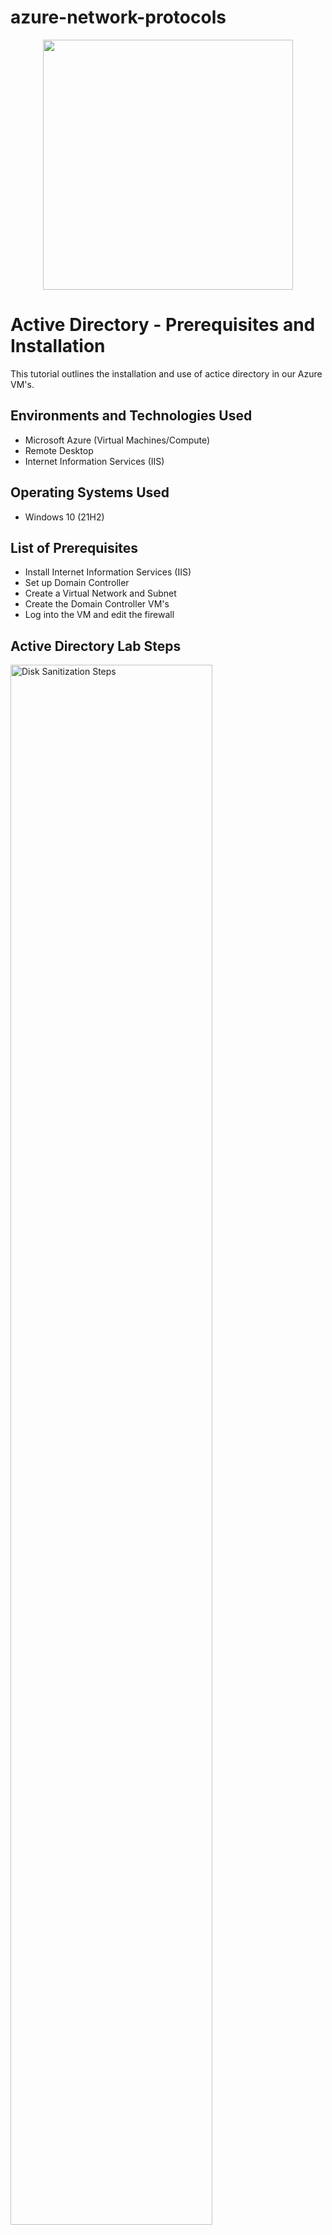 # azure-network-protocols
<p align="center">
<img src="https://i.imgur.com/g4LY2yK.png" width="400"/> 
</p>

<h1>Active Directory - Prerequisites and Installation</h1>
This tutorial outlines the installation and use of actice directory in our Azure VM's.<br />

<h2>Environments and Technologies Used</h2>

- Microsoft Azure (Virtual Machines/Compute)
- Remote Desktop
- Internet Information Services (IIS)

<h2>Operating Systems Used </h2>

- Windows 10</b> (21H2)

<h2>List of Prerequisites</h2>

- Install Internet Information Services (IIS)
- Set up Domain Controller
- Create a Virtual Network and Subnet
- Create the Domain Controller VM's
- Log into the VM and edit the firewall

<h2>Active Directory Lab Steps</h2>

<p>
<img src="https://i.imgur.com/NAMjqa1.png" height="80%" width="80%" alt="Disk Sanitization Steps"/>
</p>
<p>
This diagram above is the easiest way to show  what I created as far as my client-1 and how it will be communicating with the domain controller. I also went in and created my rescourse groups along with a virtual network and subnet that will be show in the next slides.
</p>
<br />

<p>
<img src="https://i.imgur.com/XOkkW9G.png" height="80%" width="80%" alt="Disk Sanitization Steps"/>
</p>
<p>
Here we can see that I successfully created my domain controller and set it up properly allowing me to use Server Manager. In this VM is where I can make changes to the firewall and also change client-1 and change the IP to point to my domain controller.
</p>
<br />

<p>
<img src="https://i.imgur.com/X8I8Pet.png" height="80%" width="80%" alt="Disk Sanitization Steps"/>
</p>
<p>
gddtchDGCHG  CE
